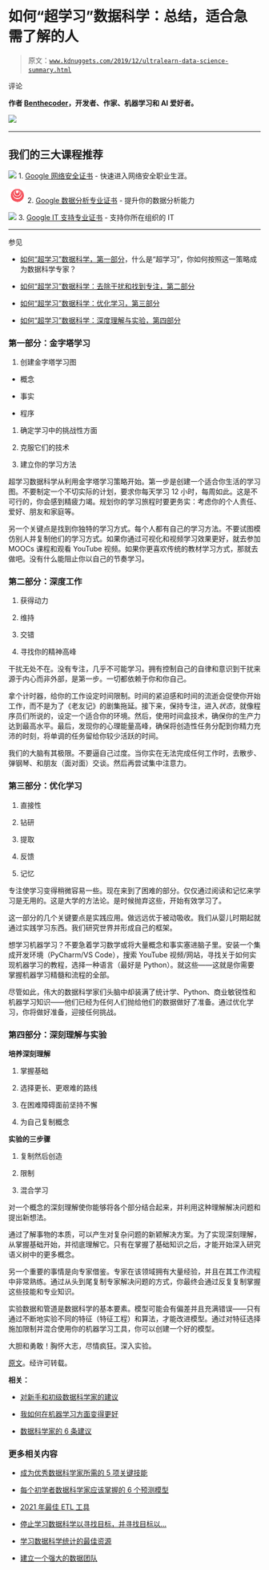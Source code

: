 # 如何“超学习”数据科学：总结，适合急需了解的人

> 原文：[`www.kdnuggets.com/2019/12/ultralearn-data-science-summary.html`](https://www.kdnuggets.com/2019/12/ultralearn-data-science-summary.html)

评论

**作者 [Benthecoder](https://twitter.com/benthecoder1)，开发者、作家、机器学习和 AI 爱好者。**

![](img/703abd6c80aef81a464561effcda3915.png)

* * *

## 我们的三大课程推荐

![](img/0244c01ba9267c002ef39d4907e0b8fb.png) 1\. [Google 网络安全证书](https://www.kdnuggets.com/google-cybersecurity) - 快速进入网络安全职业生涯。

![](img/e225c49c3c91745821c8c0368bf04711.png) 2\. [Google 数据分析专业证书](https://www.kdnuggets.com/google-data-analytics) - 提升你的数据分析能力

![](img/0244c01ba9267c002ef39d4907e0b8fb.png) 3\. [Google IT 支持专业证书](https://www.kdnuggets.com/google-itsupport) - 支持你所在组织的 IT

* * *

参见

+   [如何“超学习”数据科学，第一部分](https://www.kdnuggets.com/2019/12/ultralearn-data-science-part1.html)，什么是“超学习”，你如何按照这一策略成为数据科学专家？

+   [如何“超学习”数据科学：去除干扰和找到专注，第二部分](https://www.kdnuggets.com/2019/12/ultralearn-data-science-distractions-focus-part2.html)

+   [如何“超学习”数据科学：优化学习，第三部分](https://www.kdnuggets.com/2019/12/ultralearn-data-science-optimization-learning-part3.html)

+   [如何“超学习”数据科学：深度理解与实验，第四部分](https://www.kdnuggets.com/2019/12/ultralearn-data-science-deep-understanding-experimentation-part4.html)

### 第一部分：金字塔学习

1.  创建金字塔学习图

+   概念

+   事实

+   程序

1.  确定学习中的挑战性方面

1.  克服它们的技术

1.  建立你的学习方法

超学习数据科学从利用金字塔学习策略开始。第一步是创建一个适合你生活的学习图。不要制定一个不切实际的计划，要求你每天学习 12 小时，每周如此。这是不可行的，你会感到精疲力竭。规划你的学习旅程时要更务实：考虑你的个人责任、爱好、朋友和家庭等。

另一个关键点是找到你独特的学习方式。每个人都有自己的学习方法。不要试图模仿别人并复制他们的学习方式。如果你通过可视化和视频学习效果更好，就去参加 MOOCs 课程和观看 YouTube 视频。如果你更喜欢传统的教材学习方式，那就去做吧。没有什么能阻止你以自己的节奏学习。

### 第二部分：深度工作

1.  获得动力

1.  维持

1.  交错

1.  寻找你的精神高峰

干扰无处不在。没有专注，几乎不可能学习。拥有控制自己的自律和意识到干扰来源于内心而非外部，是第一步。一切都依赖于你和你自己。

拿个计时器，给你的工作设定时间限制。时间的紧迫感和时间的流逝会促使你开始工作，而不是为了《老友记》的剧集拖延。接下来，保持专注，进入*状态*，就像程序员们所说的，设定一个适合你的环境。然后，使用时间盒技术，确保你的生产力达到最高水平。最后，发现你的心理能量高峰，确保将创造性任务分配到你精力充沛的时刻，将单调的任务留给你较少活跃的时间。

我们的大脑有其极限。不要逼自己过度。当你实在无法完成任何工作时，去散步、弹钢琴、和朋友（面对面）交谈。然后再尝试集中注意力。

### 第三部分：优化学习

1.  直接性

1.  钻研

1.  提取

1.  反馈

1.  记忆

专注使学习变得稍微容易一些。现在来到了困难的部分。仅仅通过阅读和记忆来学习是无用的。这是大学的方法论。是时候抛弃这些，开始有效学习了。

这一部分的几个关键要点是实践应用。做远远优于被动吸收。我们从婴儿时期起就通过实践学习东西。我们研究世界并形成自己的框架。

想学习机器学习？不要急着学习数学或将大量概念和事实塞进脑子里。安装一个集成开发环境（PyCharm/VS Code），搜索 YouTube 视频/网站，寻找关于如何实现机器学习的教程，选择一种语言（最好是 Python）。就这些——这就是你需要掌握机器学习精髓和流程的全部。

尽管如此，伟大的数据科学家们头脑中却装满了统计学、Python、商业敏锐性和机器学习知识——他们已经为任何人们抛给他们的数据做好了准备。通过优化学习，你将做好准备，迎接任何挑战。

### 第四部分：深刻理解与实验

**培养深刻理解**

1.  掌握基础

1.  选择更长、更艰难的路线

1.  在困难障碍面前坚持不懈

1.  为自己复制概念

**实验的三步骤**

1.  复制然后创造

1.  限制

1.  混合学习

对一个概念的深刻理解使你能够将各个部分结合起来，并利用这种理解解决问题和提出新想法。

通过了解事物的本质，可以产生对复杂问题的新颖解决方案。为了实现深刻理解，从掌握基础开始，并彻底理解它。只有在掌握了基础知识之后，才能开始深入研究语义树中的更多概念。

另一个重要的事情是向专家借鉴。专家在该领域拥有大量经验，并且在其工作流程中非常熟练。通过从头到尾复制专家解决问题的方式，你最终会通过反复复制掌握这些技能和专业知识。

实验数据和管道是数据科学的基本要素。模型可能会有偏差并且充满错误——只有通过不断地实验不同的特征（特征工程）和算法，才能改进模型。通过对特征选择施加限制并混合使用你的机器学习工具，你可以创建一个好的模型。

大胆和勇敢！胸怀大志，尽情疯狂。深入实验。

[原文](https://medium.com/better-programming/summary-of-the-how-to-ultralearn-data-science-series-c2a24d9946fd)。经许可转载。

**相关：**

+   [对新手和初级数据科学家的建议](https://www.kdnuggets.com/2019/11/advice-new-junior-data-scientists.html)

+   [我如何在机器学习方面变得更好](https://www.kdnuggets.com/2019/11/better-machine-learning.html)

+   [数据科学家的 6 条建议](https://www.kdnuggets.com/2019/09/advice-data-scientists.html)

### 更多相关内容

+   [成为优秀数据科学家所需的 5 项关键技能](https://www.kdnuggets.com/2021/12/5-key-skills-needed-become-great-data-scientist.html)

+   [每个初学者数据科学家应该掌握的 6 个预测模型](https://www.kdnuggets.com/2021/12/6-predictive-models-every-beginner-data-scientist-master.html)

+   [2021 年最佳 ETL 工具](https://www.kdnuggets.com/2021/12/mozart-best-etl-tools-2021.html)

+   [停止学习数据科学以寻找目标，并寻找目标以…](https://www.kdnuggets.com/2021/12/stop-learning-data-science-find-purpose.html)

+   [学习数据科学统计的最佳资源](https://www.kdnuggets.com/2021/12/springboard-top-resources-learn-data-science-statistics.html)

+   [建立一个强大的数据团队](https://www.kdnuggets.com/2021/12/build-solid-data-team.html)
